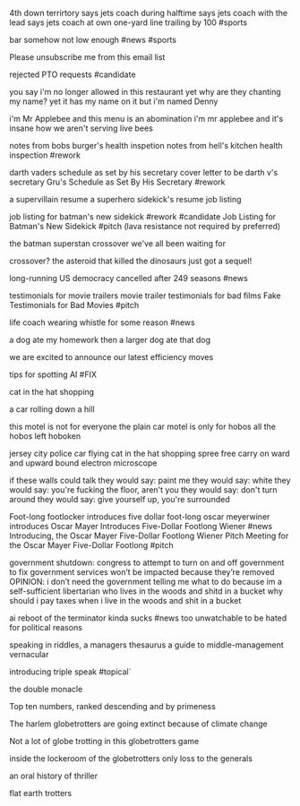 4th down terrirtory says jets coach during halftime
says jets coach with the lead
says jets coach at own one-yard line
trailing by 100 #sports 

bar somehow not low enough #news #sports 

Please unsubscribe me from this email list

rejected PTO requests #candidate 

you say i'm no longer allowed in this restaurant yet why are they chanting my name?
yet it has my name on it
but i'm named Denny

i'm Mr Applebee and this menu is an abomination
i'm mr applebee and it's insane how we aren't serving live bees

notes from  bobs burger's health inspetion
notes from hell's kitchen health inspection #rework

darth vaders schedule as set by his secretary 
cover letter to be darth v's secretary
Gru's Schedule as Set By His Secretary #rework 

a supervillain resume
a superhero sidekick's resume
job listing

job listing for batman's new sidekick #rework #candidate 
Job Listing for Batman's New Sidekick #pitch 
(lava resistance not required by preferred)

the batman superstan crossover we've all been waiting for

crossover? the asteroid that killed the dinosaurs just got a sequel!

long-running US democracy cancelled after 249 seasons #news 

testimonials for movie trailers
movie trailer testimonials for bad films
Fake Testimonials for Bad Movies #pitch 

life coach wearing whistle for some reason #news 

a dog ate my homework then a larger dog ate that dog 

we are excited to announce our latest efficiency moves 

tips for spotting AI #FIX 

cat in the hat shopping

a car rolling down a hill 

this motel is not for everyone
the plain car motel is only for hobos
all the hobos left hoboken

jersey city police car flying cat in the hat shopping spree free carry on ward and upward bound electron microscope

if these walls could talk they would say: paint me
they would say: white
they would say: you're fucking the floor, aren't you
they would say: don't turn around
they would say: give yourself up, you're surrounded

Foot-long footlocker introduces five dollar foot-long
oscar meyerwiner introduces
Oscar Mayer Introduces Five-Dollar Footlong Wiener #news 
Introducing, the Oscar Mayer Five-Dollar Footlong Wiener
Pitch Meeting for the Oscar Mayer Five-Dollar Footlong #pitch

government shutdown: 
congress to attempt to turn on and off government to fix 
government services won’t be impacted because they’re removed 
OPINION: i don’t need the government telling me what to do because im a self-sufficient libertarian who lives in the woods and shitd in a bucket 
why should i pay taxes when i live in the woods and shit in a bucket 

ai reboot of the terminator kinda sucks #news 
too unwatchable to be hated for political reasons

speaking in riddles, a managers thesaurus 
a guide to middle-management vernacular

introducing triple speak #topical`

the double monacle

Top ten numbers, ranked descending and by primeness

The harlem globetrotters are going extinct because of climate change

Not a lot of globe trotting in this globetrotters game

inside the lockeroom of the globetrotters only loss to the generals

an oral history of thriller

flat earth trotters 